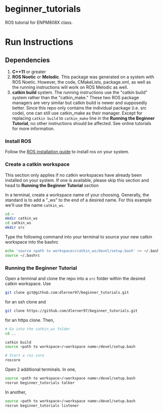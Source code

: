 # beginner_tutorials
ROS tutorial for ENPM808X class.

# Run Instructions

## Dependencies
1. **C++11** or greater
2. **ROS Noetic** or **Melodic**. This package was generated on a system with ROS Noetic. However, the code, CMakeLists, package.xml, as well as the running instructions will work on ROS Melodic as well.
3. **catkin build** system. The running instructions use the "catkin build" system rather than the "catkin_make." These two ROS package managers are very similar but catkin build is newer and supposedly better. Since this repo only contains the individual package (i.e. src code), one can still use catkin_make as their manager. Except for replacing `catkin build` to `catkin_make` line in the **Running the Beginner Tutorial**, no other instructions should be affected. See online tutorials for more information.

### Install ROS

Follow the [ROS installation guide](http://wiki.ros.org/ROS/Installation) to install ros on your system.

### Create a catkin workspace

This section only applies if no catkin workspaces have already been installed on your system. If one is available, please skip this section and head to **Running the Beginner Tutorial** section

In a terminal, create a workspace name of your choosing. Generally, the standard is to add a "_ws" to the end of a desired name. For this example we'll use the name `catkin_ws`.

```bash
cd ~
mkdir catkin_ws
cd catkin_ws
mkdir src
```

Type the following command into your terminal to source your new catkin workspace into the bashrc

```bash
echo 'source <path to workspace>/catkin_ws/devel/setup.bash' >> ~/.bashrc
source ~/.bashrc
```

### Running the Beginner Tutorial

Open a terminal and clone the repo into a `src` folder within the desired catkin workspace. Use
```bash
git clone git@github.com:dlerner97/beginner_tutorials.git
```
for an ssh clone and 
```bash
git clone https://github.com/dlerner97/beginner_tutorials.git
```
for an https clone. Then,
```bash
# Go into the catkin_ws folder
cd ..

catkin build
source <path to workspace>/<workspace name>/devel/setup.bash

# Start a ros core
roscore
```

Open 2 additional terminals. In one,
```bash
source <path to workspace>/<workspace name>/devel/setup.bash
rosrun beginner_tutorials talker
```

In another,
```bash
source <path to workspace>/<workspace name>/devel/setup.bash
rosrun beginner_tutorials listener
```
